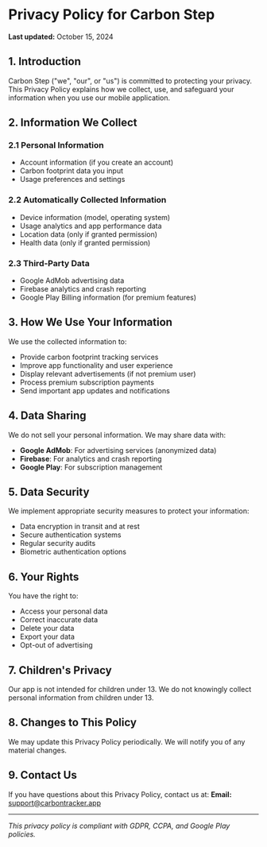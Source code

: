 # Privacy Policy for Carbon Step

**Last updated:** October 15, 2024

## 1. Introduction

Carbon Step ("we", "our", or "us") is committed to protecting your privacy. This Privacy Policy explains how we collect, use, and safeguard your information when you use our mobile application.

## 2. Information We Collect

### 2.1 Personal Information
- Account information (if you create an account)
- Carbon footprint data you input
- Usage preferences and settings

### 2.2 Automatically Collected Information
- Device information (model, operating system)
- Usage analytics and app performance data
- Location data (only if granted permission)
- Health data (only if granted permission)

### 2.3 Third-Party Data
- Google AdMob advertising data
- Firebase analytics and crash reporting
- Google Play Billing information (for premium features)

## 3. How We Use Your Information

We use the collected information to:
- Provide carbon footprint tracking services
- Improve app functionality and user experience
- Display relevant advertisements (if not premium user)
- Process premium subscription payments
- Send important app updates and notifications

## 4. Data Sharing

We do not sell your personal information. We may share data with:
- **Google AdMob**: For advertising services (anonymized data)
- **Firebase**: For analytics and crash reporting
- **Google Play**: For subscription management

## 5. Data Security

We implement appropriate security measures to protect your information:
- Data encryption in transit and at rest
- Secure authentication systems
- Regular security audits
- Biometric authentication options

## 6. Your Rights

You have the right to:
- Access your personal data
- Correct inaccurate data
- Delete your data
- Export your data
- Opt-out of advertising

## 7. Children's Privacy

Our app is not intended for children under 13. We do not knowingly collect personal information from children under 13.

## 8. Changes to This Policy

We may update this Privacy Policy periodically. We will notify you of any material changes.

## 9. Contact Us

If you have questions about this Privacy Policy, contact us at:
**Email:** support@carbontracker.app

---

*This privacy policy is compliant with GDPR, CCPA, and Google Play policies.*
